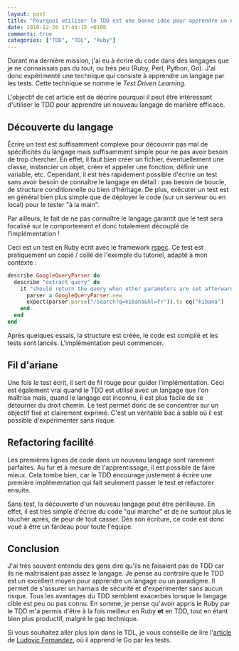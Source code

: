 ```yaml
---
layout: post
title: "Pourquoi utiliser le TDD est une bonne idée pour apprendre un nouveau langage"
date: 2016-12-26 17:44:15 +0100
comments: true
categories: ["TDD", "TDL", "Ruby"]
---
```


Durant ma dernière mission, j'ai eu à écrire du code dans des langages que je ne connaissais pas du tout, ou très peu (Ruby, Perl, Python, Go). J'ai donc expérimenté une technique qui consiste à apprendre un langage par les tests. Cette technique se nomme le _Test Driven Learning_.

L'objectif de cet article est de décrire pourquoi il peut être intéressant d'utiliser le TDD pour apprendre un nouveau langage de manière efficace.

<!-- more -->

## Découverte du langage

Écrire un test est suffisamment complexe pour découvrir pas mal de spécificités du langage mais suffisamment simple pour ne pas avoir besoin de trop chercher.
En effet, il faut bien créer un fichier, éventuellement une classe, instancier un objet, créer et appeler une fonction, définir une variable, etc. Cependant, il est très rapidement possible d'écrire un test sans avoir besoin de connaître le langage en détail : pas besoin de boucle, de structure conditionnelle ou bien d'héritage. De plus, exécuter un test est en général bien plus simple que de déployer le code (sur un serveur ou en local) pour le tester "à la main".

Par ailleurs, le fait de ne pas connaître le langage garantit que le test sera focalisé sur le comportement et donc totalement découplé de l'implémentation !

Ceci est un test en Ruby écrit avec le framework [rspec](http://rspec.info/). Ce test est pratiquement un copié / collé de l'exemple du tutoriel, adapté à mon contexte :

```ruby
describe GoogleQueryParser do
  describe "extract query" do
    it "should return the query when other parameters are set afterwards" do
      parser = GoogleQueryParser.new
      expect(parser.parse("/search?q=kibana&hl=fr")).to eq("kibana")
    end
  end
end
```

Après quelques essais, la structure est créée, le code est compilé et les tests sont lancés. L'implémentation peut commencer.

## Fil d'ariane

Une fois le test écrit, il sert de fil rouge pour guider l'implémentation. Ceci est également vrai quand le TDD est utilisé avec un langage que l'on maîtrise mais, quand le langage est inconnu, il est plus facile de se détourner du droit chemin. Le test permet donc de se concentrer sur un objectif fixé et clairement exprimé. C'est un véritable bac à sable où il est possible d'expérimenter sans risque.

## Refactoring facilité

Les premières lignes de code dans un nouveau langage sont rarement parfaites. Au fur et à mesure de l'apprentissage, il est possible de faire mieux. Cela tombe bien, car le TDD encourage justement à écrire une première implémentation qui fait seulement passer le test et refactorer ensuite.

Sans test, la découverte d'un nouveau langage peut être périlleuse. En effet, il est très simple d'écrire du code "qui marche" et de ne surtout plus le toucher après, de peur de tout casser. Dès son écriture, ce code est donc voué à être un fardeau pour toute l'équipe.

## Conclusion

J'ai très souvent entendu des gens dire qu'ils ne faisaient pas de TDD car ils ne maîtrisaient pas assez le langage. Je pense au contraire que le TDD est un excellent moyen pour apprendre un langage ou un paradigme. Il permet de s'assurer un harnais de sécurité et d'expérimenter sans aucun risque. Tous les avantages du TDD semblent exacerbés lorsque le langage cible est peu ou pas connu. En somme, je pense qu'avoir appris le Ruby par le TDD m'a permis d'être à la fois meilleur en Ruby **et** en TDD, tout en étant bien plus productif, malgré le gap technique.

Si vous souhaitez aller plus loin dans le TDL, je vous conseille de lire l'[article](https://ldez.github.io/blog/2015/12/04/test-driven-learning-go/) de [Ludovic Fernandez](https://twitter.com/ludnadez), où il apprend le Go par les tests.
